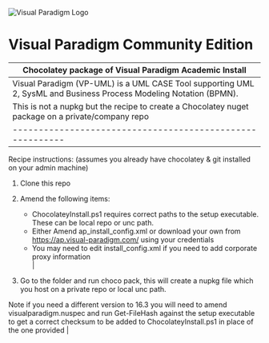 ![Visual Paradigm Logo](https://cdn.rawgit.com/gsmitheidw/visualparadigm-ce/8df28b64/visualparadigm-icon.png "Visual Paradigm")
# Visual Paradigm Community Edition

| Chocolatey package of Visual Paradigm Academic Install |
| ------------------------------------------------------- |
| Visual Paradigm (VP-UML) is a UML CASE Tool supporting UML 2, SysML and Business Process Modeling Notation (BPMN). |
| This is not a nupkg but the recipe to create a Chocolatey nuget package on a private/company repo |
| --------------------------------------------------------- |

 Recipe instructions:  (assumes you already have chocolatey & git installed on your admin machine) <br>
 1. Clone this repo  <br>
 2. Amend the following items: <br>

	* ChocolateyInstall.ps1 requires correct paths to the setup executable. These can be local repo or unc path. <br>
	* Either Amend ap_install_config.xml or download your own from https://ap.visual-paradigm.com/ using your credentials <br> 
 	* You may need to edit install_config.xml if you need to add corporate proxy information <br>  |
 3. Go to the folder and run choco pack, this will create a nupkg file which you host on a private repo or local unc path. 

Note if you need a different version to 16.3 you will need to amend visualparadigm.nuspec and run Get-FileHash against the setup executable to get a correct checksum to be added to  ChocolateyInstall.ps1 in place of the one provided |

